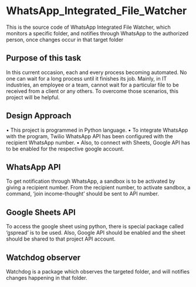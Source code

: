 # WhatsApp_Integrated_File_Watcher
This is the source code of WhatsApp Integrated File Watcher, which monitors a specific folder, and notifies through WhatsApp to the authorized person, once changes occur in that target folder


## Purpose of this task
In this current occasion, each and every process becoming automated. No one can wait for a long process until it finishes its job. 
Mainly, in IT industries, an employee or a team, cannot wait for a particular file to be received from a client or any others. To overcome those scenarios, this project will be helpful.

## Design Approach
•	This project is programmed in Python language. 
•	To integrate WhatsApp with the program, Twilio WhatsApp API has been configured with the recipient WhatsApp number.
•	Also, to connect with Sheets, Google API has to be enabled for the respective google account.

## WhatsApp API
To get notification through WhatsApp, a sandbox is to be activated by giving a recipient number. From the recipient number, to activate sandbox, a command, ‘join income-thought’ should be sent to API number.

## Google Sheets API
To access the google sheet using python, there is special package called ‘gspread’ is to be used.  Also, Google API should be enabled and the sheet should be shared to that project API account.
  
## Watchdog observer
Watchdog is a package which observes the targeted folder, and will notifies changes happening in that folder.

